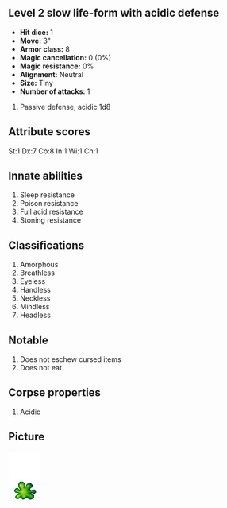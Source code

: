 ## Level 2 slow life-form with acidic defense

- **Hit dice:** 1
- **Move:** 3"
- **Armor class:** 8
- **Magic cancellation:** 0 (0%)
- **Magic resistance:** 0%
- **Alignment:** Neutral
- **Size:** Tiny
- **Number of attacks:** 1
1. Passive defense, acidic 1d8

## Attribute scores

St:1 Dx:7 Co:8 In:1 Wi:1 Ch:1

## Innate abilities

1. Sleep resistance
2. Poison resistance
3. Full acid resistance
4. Stoning resistance

## Classifications

1. Amorphous
2. Breathless
3. Eyeless
4. Handless
5. Neckless
6. Mindless
7. Headless

## Notable

1. Does not eschew cursed items
2. Does not eat

## Corpse properties

1. Acidic

## Picture

![Acid blob](https://github.com/hyvanmielenpelit/GnollHackTileSet/blob/main/Monsters/acid_blob/acid_blob.png?raw=true)
